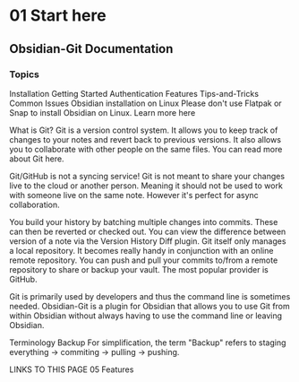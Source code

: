 
# 01 Start here
## Obsidian-Git Documentation
### Topics
Installation
Getting Started
Authentication
Features
Tips-and-Tricks
Common Issues
Obsidian installation on Linux
Please don't use Flatpak or Snap to install Obsidian on Linux. Learn more here

What is Git?
Git is a version control system. It allows you to keep track of changes to your notes and revert back to previous versions. It also allows you to collaborate with other people on the same files. You can read more about Git here.

Git/GitHub is not a syncing service!
Git is not meant to share your changes live to the cloud or another person. Meaning it should not be used to work with someone live on the same note. However it's perfect for async collaboration.

You build your history by batching multiple changes into commits. These can then be reverted or checked out. You can view the difference between version of a note via the Version History Diff plugin.
Git itself only manages a local repository. It becomes really handy in conjunction with an online remote repository. You can push and pull your commits to/from a remote repository to share or backup your vault. The most popular provider is GitHub.

Git is primarily used by developers and thus the command line is sometimes needed. Obsidian-Git is a plugin for Obsidian that allows you to use Git from within Obsidian without always having to use the command line or leaving Obsidian.

Terminology
Backup
For simplification, the term "Backup" refers to staging everything -> commiting -> pulling -> pushing.

LINKS TO THIS PAGE
05 Features